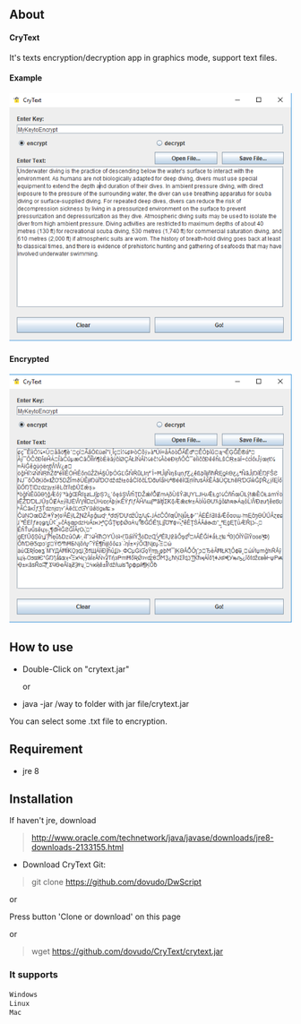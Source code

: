 ## About

#### CryText
It's texts encryption/decryption app in graphics mode, support text files.

#### Example
![alt text](src/img/example.png)
#### Encrypted
![alt text](src/img/example_encrypt.png)

## How to use
- Double-Click on "crytext.jar"

  or

- java -jar /way to folder with jar file/crytext.jar

You can select some .txt file to encryption.

## Requirement
- jre 8

## Installation
If haven't jre, download
> http://www.oracle.com/technetwork/java/javase/downloads/jre8-downloads-2133155.html
- Download CryText
Git:
> git clone https://github.com/dovudo/DwScript <br />

or

Press button 'Clone or download' on this page

or

> wget https://github.com/dovudo/CryText/crytext.jar

### It supports
```
Windows
Linux
Mac
```
